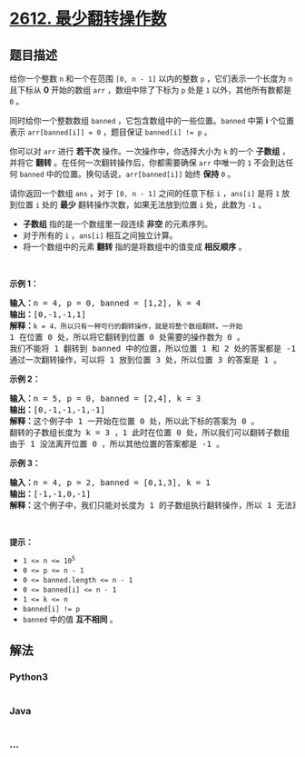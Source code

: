 # [2612. 最少翻转操作数](https://leetcode-cn.com/problems/minimum-reverse-operations)



## 题目描述

<!-- 这里写题目描述 -->

<p>给你一个整数&nbsp;<code>n</code>&nbsp;和一个在范围 <code>[0, n - 1]</code>&nbsp;以内的整数&nbsp;<code>p</code>&nbsp;，它们表示一个长度为 <code>n</code> 且下标从 <strong>0</strong>&nbsp;开始的数组&nbsp;<code>arr</code>&nbsp;，数组中除了下标为&nbsp;<code>p</code>&nbsp;处是 <code>1</code>&nbsp;以外，其他所有数都是 <code>0</code>&nbsp;。</p>

<p>同时给你一个整数数组&nbsp;<code>banned</code>&nbsp;，它包含数组中的一些位置。<code>banned</code>&nbsp;中第&nbsp;<strong>i</strong>&nbsp;个位置表示&nbsp;<code>arr[banned[i]] = 0</code>&nbsp;，题目保证&nbsp;<code>banned[i] != p</code>&nbsp;。</p>

<p>你可以对 <code>arr</code>&nbsp;进行 <strong>若干次</strong>&nbsp;操作。一次操作中，你选择大小为 <code>k</code>&nbsp;的一个 <strong>子数组</strong>&nbsp;，并将它 <b>翻转</b>&nbsp;。在任何一次翻转操作后，你都需要确保 <code>arr</code>&nbsp;中唯一的 <code>1</code>&nbsp;不会到达任何 <code>banned</code>&nbsp;中的位置。换句话说，<code>arr[banned[i]]</code>&nbsp;始终&nbsp;<strong>保持</strong>&nbsp;<code>0</code>&nbsp;。</p>

<p>请你返回一个数组&nbsp;<code>ans</code>&nbsp;，对于<em>&nbsp;</em><code>[0, n - 1]</code>&nbsp;之间的任意下标&nbsp;<code>i</code>&nbsp;，<code>ans[i]</code>&nbsp;是将&nbsp;<code>1</code>&nbsp;放到位置&nbsp;<code>i</code>&nbsp;处的&nbsp;<strong>最少</strong>&nbsp;翻转操作次数，如果无法放到位置&nbsp;<code>i</code>&nbsp;处，此数为&nbsp;<code>-1</code>&nbsp;。</p>

<ul>
	<li><strong>子数组</strong>&nbsp;指的是一个数组里一段连续 <strong>非空</strong>&nbsp;的元素序列。</li>
	<li>对于所有的 <code>i</code>&nbsp;，<code>ans[i]</code>&nbsp;相互之间独立计算。</li>
	<li>将一个数组中的元素 <strong>翻转</strong> 指的是将数组中的值变成 <strong>相反顺序</strong>&nbsp;。</li>
</ul>

<p>&nbsp;</p>

<p><strong>示例 1：</strong></p>

<pre>
<b>输入：</b>n = 4, p = 0, banned = [1,2], k = 4
<b>输出：</b>[0,-1,-1,1]
<b>解释：</b><code>k = 4，所以只有一种可行的翻转操作，就是将整个数组翻转。一开始 </code>1<strong> </strong>在位置 0 处，所以将它翻转到位置 0 处需要的操作数为 0 。
我们不能将 1 翻转到 banned 中的位置，所以位置 1 和 2 处的答案都是 -1 。
通过一次翻转操作，可以将 1 放到位置 3 处，所以位置 3 的答案是 1 。
</pre>

<p><strong>示例 2：</strong></p>

<pre>
<b>输入：</b>n = 5, p = 0, banned = [2,4], k = 3
<b>输出：</b>[0,-1,-1,-1,-1]
<b>解释：</b>这个例子中 1 一开始在位置 0 处，所以此下标的答案为 0 。
翻转的子数组长度为 k = 3 ，1 此时在位置 0 处，所以我们可以翻转子数组 [0, 2]，但翻转后的下标 2 在 banned 中，所以不能执行此操作。
由于 1 没法离开位置 0 ，所以其他位置的答案都是 -1 。
</pre>

<p><strong>示例 3：</strong></p>

<pre>
<b>输入：</b>n = 4, p = 2, banned = [0,1,3], k = 1
<b>输出：</b>[-1,-1,0,-1]
<b>解释：</b>这个例子中，我们只能对长度为 1 的子数组执行翻转操作，所以 1 无法离开初始位置。
</pre>

<p>&nbsp;</p>

<p><strong>提示：</strong></p>

<ul>
	<li><code>1 &lt;= n &lt;= 10<sup>5</sup></code></li>
	<li><code>0 &lt;= p &lt;= n - 1</code></li>
	<li><code>0 &lt;= banned.length &lt;= n - 1</code></li>
	<li><code>0 &lt;= banned[i] &lt;= n - 1</code></li>
	<li><code>1 &lt;= k &lt;= n&nbsp;</code></li>
	<li><code>banned[i] != p</code></li>
	<li><code>banned</code>&nbsp;中的值 <strong>互不相同</strong>&nbsp;。</li>
</ul>


## 解法

<!-- 这里可写通用的实现逻辑 -->

<!-- tabs:start -->

### **Python3**

<!-- 这里可写当前语言的特殊实现逻辑 -->

```python

```

### **Java**

<!-- 这里可写当前语言的特殊实现逻辑 -->

```java

```

### **...**

```

```

<!-- tabs:end -->
